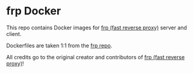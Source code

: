 # frp Docker

This repo contains Docker images for [frp (fast reverse proxy)](https://github.com/fatedier/frp) server and client.

Dockerfiles are taken 1:1 from the [frp repo](https://github.com/fatedier/frp/tree/dev/dockerfiles).

All credits go to the original creator and contributors of [frp (fast reverse proxy)](https://github.com/fatedier/frp)!
